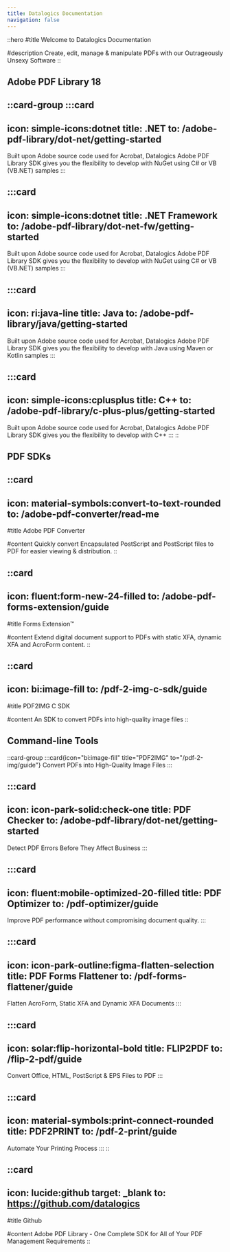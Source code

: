 ```yaml
---
title: Datalogics Documentation
navigation: false
---
```


::hero
#title
Welcome to Datalogics Documentation

#description
Create, edit, manage & manipulate PDFs with our Outrageously Unsexy Software
::

## **Adobe PDF Library 18**

::card-group
  :::card
  ---
  icon: simple-icons:dotnet
  title: .NET
  to: /adobe-pdf-library/dot-net/getting-started
  ---
  Built upon Adobe source code used for Acrobat, Datalogics Adobe PDF Library SDK gives you the flexibility to develop with NuGet using C# or VB (VB.NET) samples
  :::

  :::card
  ---
  icon: simple-icons:dotnet
  title: .NET Framework
  to: /adobe-pdf-library/dot-net-fw/getting-started
  ---
  Built upon Adobe source code used for Acrobat, Datalogics Adobe PDF Library SDK gives you the flexibility to develop with NuGet using C# or VB (VB.NET) samples
  :::

  :::card
  ---
  icon: ri:java-line
  title: Java
  to: /adobe-pdf-library/java/getting-started
  ---
  Built upon Adobe source code used for Acrobat, Datalogics Adobe PDF Library SDK gives you the flexibility to develop with Java using Maven or Kotlin samples
  :::

  :::card
  ---
  icon: simple-icons:cplusplus
  title: C++
  to: /adobe-pdf-library/c-plus-plus/getting-started
  ---
  Built upon Adobe source code used for Acrobat, Datalogics Adobe PDF Library SDK gives you the flexibility to develop with C++
  :::
::

## **PDF SDKs**

::card
---
icon: material-symbols:convert-to-text-rounded
to: /adobe-pdf-converter/read-me
---
#title
Adobe PDF Converter

#content
Quickly convert Encapsulated PostScript and PostScript files to PDF for easier viewing & distribution.
::

::card
---
icon: fluent:form-new-24-filled
to: /adobe-pdf-forms-extension/guide
---
#title
Forms Extension™

#content
Extend digital document support to PDFs with static XFA, dynamic XFA and AcroForm content.
::

::card
---
icon: bi:image-fill
to: /pdf-2-img-c-sdk/guide
---
#title
PDF2IMG C SDK

#content
An SDK to convert PDFs into high-quality image files
::

## **Command-line Tools**

::card-group
  :::card{icon="bi:image-fill" title="PDF2IMG" to="/pdf-2-img/guide"}
  Convert PDFs into High-Quality Image Files
  :::

  :::card
  ---
  icon: icon-park-solid:check-one
  title: PDF Checker
  to: /adobe-pdf-library/dot-net/getting-started
  ---
  Detect PDF Errors Before They Affect Business
  :::

  :::card
  ---
  icon: fluent:mobile-optimized-20-filled
  title: PDF Optimizer
  to: /pdf-optimizer/guide
  ---
  Improve PDF performance without compromising document quality.
  :::

  :::card
  ---
  icon: icon-park-outline:figma-flatten-selection
  title: PDF Forms Flattener
  to: /pdf-forms-flattener/guide
  ---
  Flatten AcroForm, Static XFA and Dynamic XFA Documents
  :::

  :::card
  ---
  icon: solar:flip-horizontal-bold
  title: FLIP2PDF
  to: /flip-2-pdf/guide
  ---
  Convert Office, HTML, PostScript & EPS Files to PDF
  :::

  :::card
  ---
  icon: material-symbols:print-connect-rounded
  title: PDF2PRINT
  to: /pdf-2-print/guide
  ---
  Automate Your Printing Process
  :::
::

::card
---
icon: lucide:github
target: _blank
to: https://github.com/datalogics
---
#title
Github

#content
Adobe PDF Library - One Complete SDK for All of Your PDF Management Requirements
::
